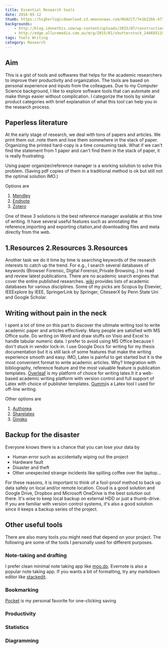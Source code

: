 ```yaml
---
title: Essential Research tools
date: 2016-05-12
thumb: https://higherlogicdownload.s3.amazonaws.com/NSACCT/7e1b22bb-4736-47f7-a45d-41ce8d27e073/UploadedImages/bigstock-set-of-tools-in-tool-box-on-a--51238249.jpg
backgrounds: 
    - http://blog.idonethis.com/wp-content/uploads/2015/07/construction-work-carpenter-tools.jpg
    - http://edge.alluremedia.com.au/m/g/2015/01/shutterstock_246695119_1080.jpg
tags: Tools Writing
category: Research
---
```


## Aim

This is a gist of tools and softwares that helps for the academic researchers to improve their productivity and organization. The tools are based on personal experience and inputs from the colleagues. Due to my Computer Science background, I like to explore software tools that can automate and make things easier without complication. I categorize the tools by similar product categories with brief explanation of what this tool can help you in the research process.

## Paperless literature

At the early stage of research, we deal with tons of papers and articles. We print them out..note them and lose them somewhere in the stack of paper. Organizing the printed hard-copy is a time consuming task. What if we can't find the statement from 1 paper and can't find them in the stack of paper, it is really frustrating.

Using paper organizer/reference manager is a working solution to solve this problem. (Saving pdf copies of them in a traditional method is ok but still not the optimal solution IMO.) 

Options are 

1. [Mendley](https://www.mendeley.com/)
2. [Endnote](http://endnote.com/)
3. [Zotero](https://www.zotero.org/)

One of these 3 solutions is the best reference manager available at this time of writing. It have several useful features such as annotating the reference,importing and exporting citation,and downloading files and meta directly from the web. 

## 1.Resources 2.Resources 3.Resources

Another task we do it time by time is searching keywords of the research interests to catch up the trend. For e.g., I search several databases of keywords (Browser Forensic, Digital Forensic,Private Browsing..) to read and review latest publications. There are no academic search engines that cover the entire published researches. [wiki](https://www.wikiwand.com/en/List_of_academic_databases_and_search_engines) provides lists of academic databases for various disciplines. Some of my picks are Scopus by Elsevier, IEEExplore by IEEE, SpringerLink by Springer, CiteseerX by Penn State Uni and Google Scholar.  

## Writing without pain in the neck

I spent a lot of time on this part to discover the ultimate writing tool to write academic paper and articles effectively. Many people are satisfied with MS Office suite. Do writing on Word and draw stuffs on Visio and Excel to handle tabular numeric data. I prefer to avoid using MS Office because I don't stuck in vendor lock-in. I use Google Docs for writing for my thesis documentation but it is still lack of some features that make the writing experience smooth and easy. IMO, Latex is painful to get started but it is the most convenient format to write academic articles. Why? Integration with bibliography, reference feature and the most valuable feature is publication templates. [Overleaf](https://www.overleaf.com) is my platform of choice for writing latex.It it a web-based academic writing platform with version control and full support of Latex with choice of publisher templates. [Gummi](https://github.com/alexandervdm/gummi)is a Latex tool I used for off-line writing.

Other options are

1. [Authorea](https://www.authorea.com)
2. [Sharelatex](https://www.sharelatex.com/)
3. [Gingko](https://gingkoapp.com/)

## Backup for the disaster

Everyone knows there is a chance that you can lose your data by

* Human error such as accidentally wiping out the project
* Hardware fault
* Disaster and theft
* Other unexpected strange incidents like spilling coffee over the laptop...

For these reasons, it is important to think of a fool-proof method to back up data safely on local and/or remote location. Cloud is a good solution and Google Drive, Dropbox and Microsoft OneDrive is the best solution out there. It's wise to keep local backup on external HDD or just a thumb-drive. If you are familiar with version control systems, it's also a good solution since it keeps a backup series of the project.

## Other useful tools
There are also many tools you might need that depend on your project. The following are some of the tools I personally used for different purposes. 

### Note-taking and drafting

I prefer clean minimal note taking app like [moo.do](https://www.moo.do/). Evernote is also a popular note taking app. If you wants a bit of formatting, try any markdown editor like [stackedit](https://stackedit.io/editor).

### Bookmarking
[Pocket](https://getpocket.com) is my personal favorite for one-clicking saving
### Productivity

### Statistics

### Diagramming





